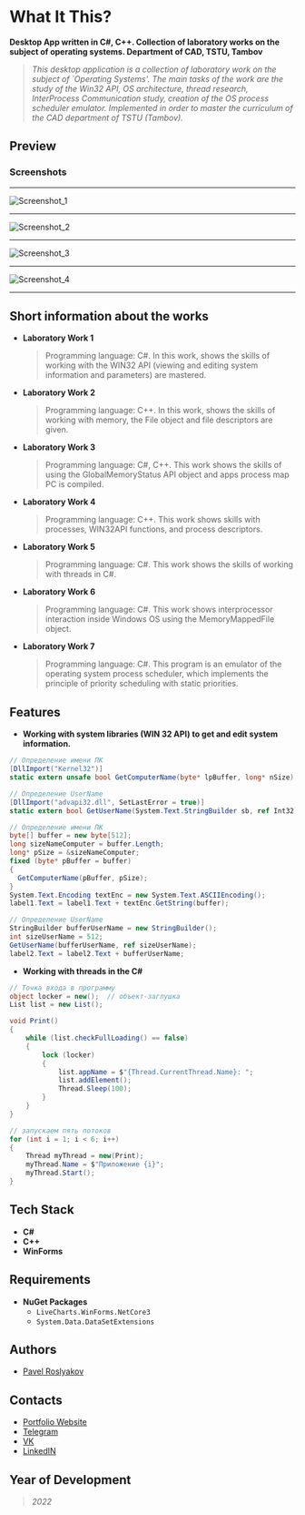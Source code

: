 # What It This?
  **Desktop App written in C#, C++. Collection of laboratory works on the subject of operating systems. Department of CAD, TSTU, Tambov**
  >*This desktop application is a collection of laboratory work on the subject of `Operating Systems'. The main tasks of the work are the study of the Win32 API, OS architecture, thread research, InterProcess Communication study, creation of the OS process scheduler emulator. Implemented in order to master the curriculum of the CAD department of TSTU (Tambov).*

## Preview
### Screenshots
_____
![Screenshot_1](https://github.com/qpashkaaa/Operating-systems-laboratory-work/assets/95401099/62ae8042-cc98-4aa5-9b84-9f5b365a2af8)
_____
![Screenshot_2](https://github.com/qpashkaaa/Operating-systems-laboratory-work/assets/95401099/47a7c92f-7648-46de-b8b6-d2448adb4e38)
_____
![Screenshot_3](https://github.com/qpashkaaa/Operating-systems-laboratory-work/assets/95401099/c4a84bb6-ac74-434c-b343-44bf345cfc8d)
_____
![Screenshot_4](https://github.com/qpashkaaa/Operating-systems-laboratory-work/assets/95401099/df1f44db-70d4-46e4-b192-fd4fce432644)
_____

## Short information about the works
- **Laboratory Work 1**
  >Programming language: C#. In this work, shows the skills of working with the WIN32 API (viewing and editing system information and parameters) are mastered.
- **Laboratory Work 2**
  >Programming language: C++. In this work, shows the skills of working with memory, the File object and file descriptors are given.
- **Laboratory Work 3**
  >Programming language: C#, C++. This work shows the skills of using the GlobalMemoryStatus API object and apps process map PC is compiled.
- **Laboratory Work 4**
  >Programming language: C++. This work shows skills with processes, WIN32API functions, and process descriptors.
- **Laboratory Work 5**
  >Programming language: C#. This work shows the skills of working with threads in C#.
- **Laboratory Work 6**
  >Programming language: C#. This work shows interprocessor interaction inside Windows OS using the MemoryMappedFile object.
- **Laboratory Work 7**
  >Programming language: C#. This program is an emulator of the operating system process scheduler, which implements the principle of priority scheduling with static priorities.

## Features
- **Working with system libraries (WIN 32 API) to get and edit system information.**
```C#
// Определение имени ПК
[DllImport("Kernel32")]
static extern unsafe bool GetComputerName(byte* lpBuffer, long* nSize);

// Определение UserName
[DllImport("advapi32.dll", SetLastError = true)]
static extern bool GetUserName(System.Text.StringBuilder sb, ref Int32 length);
```
```C#
// Определение имени ПК
byte[] buffer = new byte[512];
long sizeNameComputer = buffer.Length;
long* pSize = &sizeNameComputer;
fixed (byte* pBuffer = buffer)
{
  GetComputerName(pBuffer, pSize);
}
System.Text.Encoding textEnc = new System.Text.ASCIIEncoding();
label1.Text = label1.Text + textEnc.GetString(buffer);

// Определение UserName
StringBuilder bufferUserName = new StringBuilder();
int sizeUserName = 512;
GetUserName(bufferUserName, ref sizeUserName);
label2.Text = label2.Text + bufferUserName;
```
- **Working with threads in the C#**
```C#
// Точка входа в программу
object locker = new();  // объект-заглушка
List list = new List();

void Print()
{
    while (list.checkFullLoading() == false)
    {
        lock (locker)
        {
            list.appName = $"{Thread.CurrentThread.Name}: ";
            list.addElement();
            Thread.Sleep(100);
        }
    }
}

// запускаем пять потоков
for (int i = 1; i < 6; i++)
{
    Thread myThread = new(Print);
    myThread.Name = $"Приложение {i}";
    myThread.Start();
}

```

## Tech Stack
- **С#**
- **C++**
- **WinForms**

## Requirements
- **NuGet Packages**
  - ```LiveCharts.WinForms.NetCore3```
  - ```System.Data.DataSetExtensions```

## Authors
- [Pavel Roslyakov](https://github.com/qpashkaaa)

## Contacts
- [Portfolio Website]()
- [Telegram](https://t.me/qpashkaaa)
- [VK](https://vk.com/qpashkaaa)
- [LinkedIN](https://www.linkedin.com/in/pavel-roslyakov-7b303928b/)

## Year of Development
> *2022*
